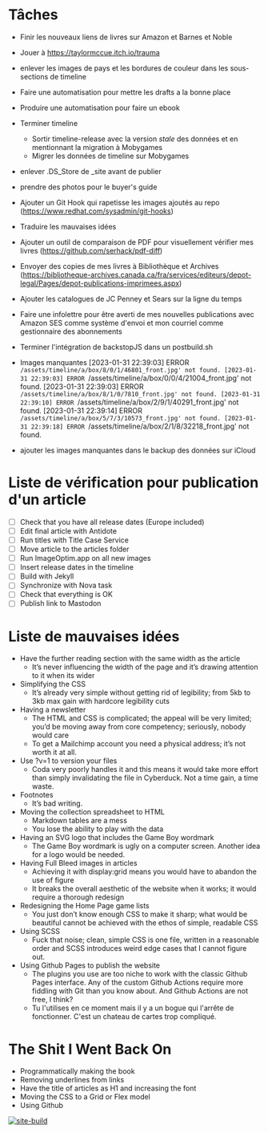 # Tâches
- Finir les nouveaux liens de livres sur Amazon et Barnes et Noble
- Jouer à https://taylormccue.itch.io/trauma
- enlever les images de pays et les bordures de couleur dans les sous-sections de timeline
- Faire une automatisation pour mettre les drafts a la bonne place
- Produire une automatisation pour faire un ebook
- Terminer timeline
    - Sortir timeline-release avec la version *stale* des données et en mentionnant la migration à Mobygames
    - Migrer les données de timeline sur Mobygames

- enlever .DS_Store de _site avant de publier
- prendre des photos pour le buyer's guide
- Ajouter un Git Hook qui rapetisse les images ajoutés au repo (https://www.redhat.com/sysadmin/git-hooks)
- Traduire les mauvaises idées
- Ajouter un outil de comparaison de PDF pour visuellement vérifier mes livres (https://github.com/serhack/pdf-diff)
- Envoyer des copies de mes livres à Bibliothèque et Archives (https://bibliotheque-archives.canada.ca/fra/services/editeurs/depot-legal/Pages/depot-publications-imprimees.aspx)
- Ajouter les catalogues de JC Penney et Sears sur la ligne du temps
- Faire une infolettre pour être averti de mes nouvelles publications avec Amazon SES comme système d'envoi et mon courriel comme gestionnaire des abonnements
- Terminer l'intégration de backstopJS dans un postbuild.sh
- Images manquantes
[2023-01-31 22:39:03] ERROR `/assets/timeline/a/box/8/0/1/46801_front.jpg' not found.
[2023-01-31 22:39:03] ERROR `/assets/timeline/a/box/0/0/4/21004_front.jpg' not found.
[2023-01-31 22:39:03] ERROR `/assets/timeline/a/box/8/1/0/7810_front.jpg' not found.
[2023-01-31 22:39:10] ERROR `/assets/timeline/a/box/2/9/1/40291_front.jpg' not found.
[2023-01-31 22:39:14] ERROR `/assets/timeline/a/box/5/7/3/10573_front.jpg' not found.
[2023-01-31 22:39:18] ERROR `/assets/timeline/a/box/2/1/8/32218_front.jpg' not found.
- ajouter les images manquantes dans le backup des données sur iCloud

# Liste de vérification pour publication d'un article
- [ ] Check that you have all release dates (Europe included)
- [ ] Edit final article with Antidote
- [ ] Run titles with Title Case Service
- [ ] Move article to the articles folder
- [ ] Run ImageOptim.app on all new images
- [ ] Insert release dates in the timeline
- [ ] Build with Jekyll
- [ ] Synchronize with Nova task
- [ ] Check that everything is OK
- [ ] Publish link to Mastodon

# Liste de mauvaises idées
- Have the further reading section with the same width as the article
    - It’s never influencing the width of the page and it’s drawing attention to it when its wider
- Simplifying the CSS
    - It’s already very simple without getting rid of legibility; from 5kb to 3kb max gain with hardcore legibility cuts
- Having a newsletter
    - The HTML and CSS is complicated; the appeal will be very limited; you’d be moving away from core competency; seriously, nobody would care
    - To get a Mailchimp account you need a physical address; it’s not worth it at all.
- Use ?v=1 to version your files
    - Coda very poorly handles it and this means it would take more effort than simply invalidating the file in Cyberduck. Not a time gain, a time waste.
- Footnotes
    - It’s bad writing.
- Moving the collection spreadsheet to HTML
    - Markdown tables are a mess
    - You lose the ability to play with the data
- Having an SVG logo that includes the Game Boy wordmark
    - The Game Boy wordmark is ugly on a computer screen. Another idea for a logo would be needed.
- Having Full Bleed images in articles
    - Achieving it with display:grid means you would have to abandon the use of figure
    - It breaks the overall aesthetic of the website when it works; it would require a thorough redesign
- Redesigning the Home Page game lists
    - You just don’t know enough CSS to make it sharp; what would be beautiful cannot be achieved with the ethos of simple, readable CSS
- Using SCSS
    - Fuck that noise; clean, simple CSS is one file, written in a reasonable order and SCSS introduces weird edge cases that I cannot figure out.
- Using Github Pages to publish the website
    - The plugins you use are too niche to work with the classic Github Pages interface. Any of the custom Github Actions require more fiddling with Git than you know about. And Github Actions are not free, I think?
    - Tu l'utilises en ce moment mais il y a un bogue qui l'arrête de fonctionner. C'est un chateau de cartes trop compliqué.

# The Shit I Went Back On
- Programmatically making the book
- Removing underlines from links
- Have the title of articles as H1 and increasing the font
- Moving the CSS to a Grid or Flex model
- Using Github

[![site-build](https://github.com/plgagne/Game-Boy-Essentials/actions/workflows/github-action-test-build.yml/badge.svg)](https://github.com/plgagne/Game-Boy-Essentials/actions/workflows/github-action-test-build.yml)